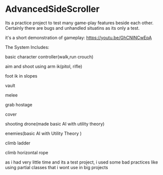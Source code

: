 # AdvancedSideScroller

Its a practice project to test many game-play features beside each other.</br>
Certainly there are bugs and unhandled situatins as its only a test.</br>

it's a short demonstration of gameplay:   https://youtu.be/GhCNINCwEpA   </br>

The System Includes:</br>

basic character controller(walk,run crouch)</br>

aim and shoot using arm ik(pitol, rifle) </br>

foot ik in slopes</br>

vault</br>

melee</br>

grab hostage</br>

cover</br>

shooting drone(made basic AI with utility theory)</br>

enemies(basic AI with Utility Theory ) </br>

climb ladder</br>

climb horizontal rope</br>


as i had very little time and its a test project, i used some bad practices like using partial classes that i wont use in big projects

